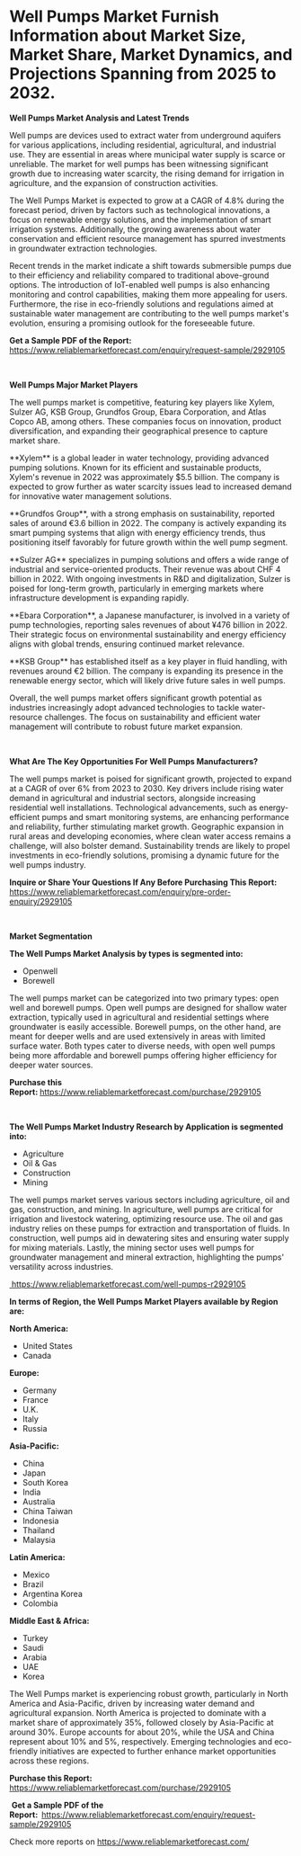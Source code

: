 <p><h1>Well Pumps Market Furnish Information about Market Size, Market Share, Market Dynamics, and Projections Spanning from 2025 to 2032.</h1></p><p><strong>Well Pumps Market Analysis and Latest Trends</strong></p>
<p><p>Well pumps are devices used to extract water from underground aquifers for various applications, including residential, agricultural, and industrial use. They are essential in areas where municipal water supply is scarce or unreliable. The market for well pumps has been witnessing significant growth due to increasing water scarcity, the rising demand for irrigation in agriculture, and the expansion of construction activities.</p><p>The Well Pumps Market is expected to grow at a CAGR of 4.8% during the forecast period, driven by factors such as technological innovations, a focus on renewable energy solutions, and the implementation of smart irrigation systems. Additionally, the growing awareness about water conservation and efficient resource management has spurred investments in groundwater extraction technologies.</p><p>Recent trends in the market indicate a shift towards submersible pumps due to their efficiency and reliability compared to traditional above-ground options. The introduction of IoT-enabled well pumps is also enhancing monitoring and control capabilities, making them more appealing for users. Furthermore, the rise in eco-friendly solutions and regulations aimed at sustainable water management are contributing to the well pumps market's evolution, ensuring a promising outlook for the foreseeable future.</p></p>
<p><strong>Get a Sample PDF of the Report:&nbsp;</strong> <a href="https://www.reliablemarketforecast.com/enquiry/request-sample/2929105?utm_campaign=3120&utm_medium=2&utm_source=Github&utm_content=ia&utm_term=12032025&utm_id=well-pumps">https://www.reliablemarketforecast.com/enquiry/request-sample/2929105</a></p>
<p>&nbsp;</p>
<p><strong>Well Pumps Major Market Players</strong></p>
<p><p>The well pumps market is competitive, featuring key players like Xylem, Sulzer AG, KSB Group, Grundfos Group, Ebara Corporation, and Atlas Copco AB, among others. These companies focus on innovation, product diversification, and expanding their geographical presence to capture market share.</p><p>**Xylem** is a global leader in water technology, providing advanced pumping solutions. Known for its efficient and sustainable products, Xylem's revenue in 2022 was approximately $5.5 billion. The company is expected to grow further as water scarcity issues lead to increased demand for innovative water management solutions.</p><p>**Grundfos Group**, with a strong emphasis on sustainability, reported sales of around €3.6 billion in 2022. The company is actively expanding its smart pumping systems that align with energy efficiency trends, thus positioning itself favorably for future growth within the well pump segment.</p><p>**Sulzer AG** specializes in pumping solutions and offers a wide range of industrial and service-oriented products. Their revenue was about CHF 4 billion in 2022. With ongoing investments in R&D and digitalization, Sulzer is poised for long-term growth, particularly in emerging markets where infrastructure development is expanding rapidly.</p><p>**Ebara Corporation**, a Japanese manufacturer, is involved in a variety of pump technologies, reporting sales revenues of about ¥476 billion in 2022. Their strategic focus on environmental sustainability and energy efficiency aligns with global trends, ensuring continued market relevance.</p><p>**KSB Group** has established itself as a key player in fluid handling, with revenues around €2 billion. The company is expanding its presence in the renewable energy sector, which will likely drive future sales in well pumps.</p><p>Overall, the well pumps market offers significant growth potential as industries increasingly adopt advanced technologies to tackle water-resource challenges. The focus on sustainability and efficient water management will contribute to robust future market expansion.</p></p>
<p>&nbsp;</p>
<p><strong>What Are The Key Opportunities For Well Pumps Manufacturers?</strong></p>
<p><p>The well pumps market is poised for significant growth, projected to expand at a CAGR of over 6% from 2023 to 2030. Key drivers include rising water demand in agricultural and industrial sectors, alongside increasing residential well installations. Technological advancements, such as energy-efficient pumps and smart monitoring systems, are enhancing performance and reliability, further stimulating market growth. Geographic expansion in rural areas and developing economies, where clean water access remains a challenge, will also bolster demand. Sustainability trends are likely to propel investments in eco-friendly solutions, promising a dynamic future for the well pumps industry.</p></p>
<p><strong>Inquire or Share Your Questions If Any Before Purchasing This Report:</strong> <a href="https://www.reliablemarketforecast.com/enquiry/pre-order-enquiry/2929105?utm_campaign=3120&utm_medium=2&utm_source=Github&utm_content=ia&utm_term=12032025&utm_id=well-pumps">https://www.reliablemarketforecast.com/enquiry/pre-order-enquiry/2929105</a></p>
<p>&nbsp;</p>
<p><strong>Market Segmentation</strong></p>
<p><strong>The Well Pumps Market Analysis by types is segmented into:</strong></p>
<p><ul><li>Openwell</li><li>Borewell</li></ul></p>
<p><p>The well pumps market can be categorized into two primary types: open well and borewell pumps. Open well pumps are designed for shallow water extraction, typically used in agricultural and residential settings where groundwater is easily accessible. Borewell pumps, on the other hand, are meant for deeper wells and are used extensively in areas with limited surface water. Both types cater to diverse needs, with open well pumps being more affordable and borewell pumps offering higher efficiency for deeper water sources.</p></p>
<p><strong>Purchase this Report:&nbsp;</strong><a href="https://www.reliablemarketforecast.com/purchase/2929105?utm_campaign=3120&utm_medium=2&utm_source=Github&utm_content=ia&utm_term=12032025&utm_id=well-pumps">https://www.reliablemarketforecast.com/purchase/2929105</a></p>
<p>&nbsp;</p>
<p><strong>The Well Pumps Market Industry Research by Application is segmented into:</strong></p>
<p><ul><li>Agriculture</li><li>Oil & Gas</li><li>Construction</li><li>Mining</li></ul></p>
<p><p>The well pumps market serves various sectors including agriculture, oil and gas, construction, and mining. In agriculture, well pumps are critical for irrigation and livestock watering, optimizing resource use. The oil and gas industry relies on these pumps for extraction and transportation of fluids. In construction, well pumps aid in dewatering sites and ensuring water supply for mixing materials. Lastly, the mining sector uses well pumps for groundwater management and mineral extraction, highlighting the pumps' versatility across industries.</p></p>
<p><a href="https://www.reliablemarketforecast.com/well-pumps-r2929105?utm_campaign=3120&utm_medium=2&utm_source=Github&utm_content=ia&utm_term=12032025&utm_id=well-pumps">&nbsp;https://www.reliablemarketforecast.com/well-pumps-r2929105</a></p>
<p><strong>In terms of Region, the Well Pumps Market Players available by Region are:</strong></p>
<p>
    <p> <strong> North America: </strong>
        <ul>
            <li>United States</li>
            <li>Canada</li>
        </ul>
        </p> 
    <p> <strong> Europe: </strong>
        <ul>
            <li>Germany</li>
            <li>France</li>
            <li>U.K.</li>
            <li>Italy</li>
            <li>Russia</li>
        </ul>
        </p> 
    <p> <strong> Asia-Pacific: </strong>
        <ul>
            <li>China</li>
            <li>Japan</li>
            <li>South Korea</li>
            <li>India</li>
            <li>Australia</li>
            <li>China Taiwan</li>
            <li>Indonesia</li>
            <li>Thailand</li>
            <li>Malaysia</li>
        </ul>
        </p> 
    <p> <strong> Latin America: </strong>
        <ul>
            <li>Mexico</li>
            <li>Brazil</li>
            <li>Argentina Korea</li>
            <li>Colombia</li>
        </ul>
        </p> 
    <p> <strong> Middle East & Africa: </strong>
        <ul>
            <li>Turkey</li>
            <li>Saudi</li>
            <li>Arabia</li>
            <li>UAE</li>
            <li>Korea</li>
        </ul>
    </p>
    </p>
<p><p>The Well Pumps market is experiencing robust growth, particularly in North America and Asia-Pacific, driven by increasing water demand and agricultural expansion. North America is projected to dominate with a market share of approximately 35%, followed closely by Asia-Pacific at around 30%. Europe accounts for about 20%, while the USA and China represent about 10% and 5%, respectively. Emerging technologies and eco-friendly initiatives are expected to further enhance market opportunities across these regions.</p></p>
<p><strong>Purchase this Report: </strong><a href="https://www.reliablemarketforecast.com/purchase/2929105?utm_campaign=3120&utm_medium=2&utm_source=Github&utm_content=ia&utm_term=12032025&utm_id=well-pumps">https://www.reliablemarketforecast.com/purchase/2929105</a></p>
<p>&nbsp;<strong>Get a Sample PDF of the Report:&nbsp;&nbsp;</strong><a href="https://www.reliablemarketforecast.com/enquiry/request-sample/2929105?utm_campaign=3120&utm_medium=2&utm_source=Github&utm_content=ia&utm_term=12032025&utm_id=well-pumps">https://www.reliablemarketforecast.com/enquiry/request-sample/2929105</a></p>
<p><strong></strong></p>
<p>Check more reports on <a href="https://www.reliablemarketforecast.com/?utm_campaign=3120&utm_medium=2&utm_source=Github&utm_content=ia&utm_term=12032025&utm_id=well-pumps">https://www.reliablemarketforecast.com/</a></p>